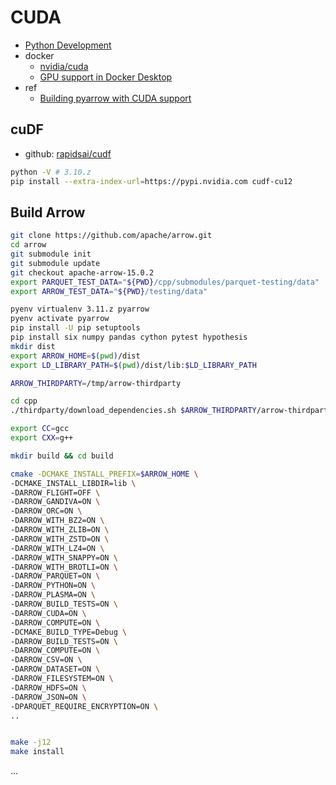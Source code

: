 # CUDA

- [Python Development](https://arrow.apache.org/docs/developers/python.html)
- docker
  - [nvidia/cuda](https://hub.docker.com/r/nvidia/cuda)
  - [GPU support in Docker Desktop](https://docs.docker.com/desktop/gpu/)
- ref
  - [Building pyarrow with CUDA support](https://randyzwitch.com/pyarrow-cuda-support/)

## cuDF

- github: [rapidsai/cudf](https://github.com/rapidsai/cudf)

```bash
python -V # 3.10.z
pip install --extra-index-url=https://pypi.nvidia.com cudf-cu12
```

## Build Arrow

```bash
git clone https://github.com/apache/arrow.git
cd arrow
git submodule init
git submodule update
git checkout apache-arrow-15.0.2
export PARQUET_TEST_DATA="${PWD}/cpp/submodules/parquet-testing/data"
export ARROW_TEST_DATA="${PWD}/testing/data"
```

```bash
pyenv virtualenv 3.11.z pyarrow
pyenv activate pyarrow
pip install -U pip setuptools
pip install six numpy pandas cython pytest hypothesis
mkdir dist
export ARROW_HOME=$(pwd)/dist
export LD_LIBRARY_PATH=$(pwd)/dist/lib:$LD_LIBRARY_PATH
```

```bash
ARROW_THIRDPARTY=/tmp/arrow-thirdparty

cd cpp
./thirdparty/download_dependencies.sh $ARROW_THIRDPARTY/arrow-thirdparty
```

```bash
export CC=gcc
export CXX=g++

mkdir build && cd build

cmake -DCMAKE_INSTALL_PREFIX=$ARROW_HOME \
-DCMAKE_INSTALL_LIBDIR=lib \
-DARROW_FLIGHT=OFF \
-DARROW_GANDIVA=ON \
-DARROW_ORC=ON \
-DARROW_WITH_BZ2=ON \
-DARROW_WITH_ZLIB=ON \
-DARROW_WITH_ZSTD=ON \
-DARROW_WITH_LZ4=ON \
-DARROW_WITH_SNAPPY=ON \
-DARROW_WITH_BROTLI=ON \
-DARROW_PARQUET=ON \
-DARROW_PYTHON=ON \
-DARROW_PLASMA=ON \
-DARROW_BUILD_TESTS=ON \
-DARROW_CUDA=ON \
-DARROW_COMPUTE=ON \
-DCMAKE_BUILD_TYPE=Debug \
-DARROW_BUILD_TESTS=ON \
-DARROW_COMPUTE=ON \
-DARROW_CSV=ON \
-DARROW_DATASET=ON \
-DARROW_FILESYSTEM=ON \
-DARROW_HDFS=ON \
-DARROW_JSON=ON \
-DPARQUET_REQUIRE_ENCRYPTION=ON \
..


make -j12
make install
```

...
